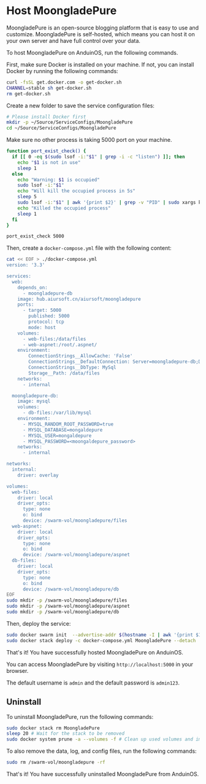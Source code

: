 # Host MoongladePure

MoongladePure is an open-source blogging platform that is easy to use and customize. MoongladePure is self-hosted, which means you can host it on your own server and have full control over your data.

To host MoongladePure on AnduinOS, run the following commands.

First, make sure Docker is installed on your machine. If not, you can install Docker by running the following commands:

```bash title="Install Docker"
curl -fsSL get.docker.com -o get-docker.sh
CHANNEL=stable sh get-docker.sh
rm get-docker.sh
```

Create a new folder to save the service configuration files:

```bash title="Prepare a clean directory"
# Please install Docker first
mkdir -p ~/Source/ServiceConfigs/MoongladePure
cd ~/Source/ServiceConfigs/MoongladePure
```

Make sure no other process is taking 5000 port on your machine.

```bash title="Check if the ports are occupied"
function port_exist_check() {
  if [[ 0 -eq $(sudo lsof -i:"$1" | grep -i -c "listen") ]]; then
    echo "$1 is not in use"
    sleep 1
  else
    echo "Warning: $1 is occupied"
    sudo lsof -i:"$1"
    echo "Will kill the occupied process in 5s"
    sleep 5
    sudo lsof -i:"$1" | awk '{print $2}' | grep -v "PID" | sudo xargs kill -9
    echo "Killed the occupied process"
    sleep 1
  fi
}

port_exist_check 5000
```

Then, create a `docker-compose.yml` file with the following content:

```bash title="Create a docker-compose.yml file"
cat << EOF > ./docker-compose.yml
version: '3.3' 

services:
  web:
    depends_on:
      - moongladepure-db
    image: hub.aiursoft.cn/aiursoft/moongladepure
    ports:
      - target: 5000
        published: 5000
        protocol: tcp
        mode: host
    volumes:
      - web-files:/data/files
      - web-aspnet:/root/.aspnet/
    environment:
        ConnectionStrings__AllowCache: 'False'
        ConnectionStrings__DefaultConnection: Server=moongladepure-db;Database=moongaldepure;Uid=moongaldepure;Pwd=<moongaldepure_password>;
        ConnectionStrings__DbType: MySql
        Storage__Path: /data/files
    networks:
      - internal

  moongladepure-db:
    image: mysql
    volumes:
      - db-files:/var/lib/mysql
    environment:
      - MYSQL_RANDOM_ROOT_PASSWORD=true
      - MYSQL_DATABASE=mongaldepure
      - MYSQL_USER=mongaldepure
      - MYSQL_PASSWORD=<moongaldepure_password>
    networks:
      - internal

networks:
  internal:
    driver: overlay

volumes:
  web-files:
    driver: local
    driver_opts:
      type: none
      o: bind
      device: /swarm-vol/moongladepure/files
  web-aspnet:
    driver: local
    driver_opts:
      type: none
      o: bind
      device: /swarm-vol/moongladepure/aspnet
  db-files:
    driver: local
    driver_opts:
      type: none
      o: bind
      device: /swarm-vol/moongladepure/db
EOF
sudo mkdir -p /swarm-vol/moongladepure/files
sudo mkdir -p /swarm-vol/moongladepure/aspnet
sudo mkdir -p /swarm-vol/moongladepure/db
```

Then, deploy the service:

```bash title="Deploy the service"
sudo docker swarm init  --advertise-addr $(hostname -I | awk '{print $1}')
sudo docker stack deploy -c docker-compose.yml MoongladePure --detach
```

That's it! You have successfully hosted MoongladePure on AnduinOS.

You can access MoongladePure by visiting `http://localhost:5000` in your browser.

The default username is `admin` and the default password is `admin123`.

## Uninstall

To uninstall MoongladePure, run the following commands:

```bash title="Uninstall MoongladePure"
sudo docker stack rm MoongladePure
sleep 20 # Wait for the stack to be removed
sudo docker system prune -a --volumes -f # Clean up used volumes and images
```

To also remove the data, log, and config files, run the following commands:

```bash title="Remove the data, log, and config files"
sudo rm /swarm-vol/moongladepure -rf
```

That's it! You have successfully uninstalled MoongladePure from AnduinOS.
